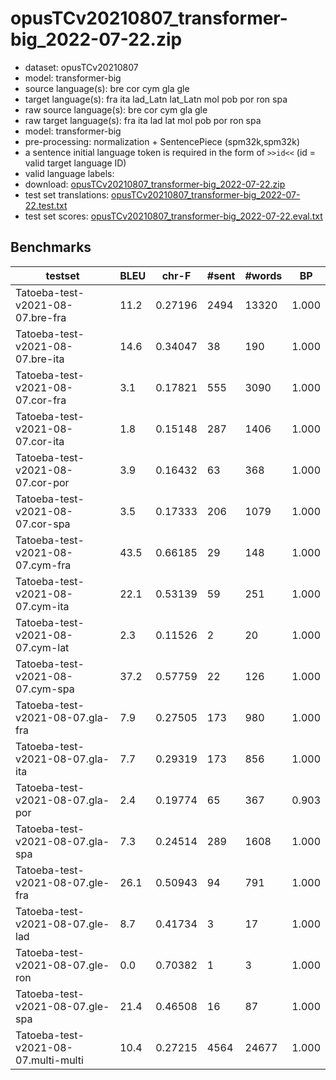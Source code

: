 # opusTCv20210807_transformer-big_2022-07-22.zip

* dataset: opusTCv20210807
* model: transformer-big
* source language(s): bre cor cym gla gle
* target language(s): fra ita lad_Latn lat_Latn mol pob por ron spa
* raw source language(s): bre cor cym gla gle
* raw target language(s): fra ita lad lat mol pob por ron spa
* model: transformer-big
* pre-processing: normalization + SentencePiece (spm32k,spm32k)
* a sentence initial language token is required in the form of `>>id<<` (id = valid target language ID)
* valid language labels: 
* download: [opusTCv20210807_transformer-big_2022-07-22.zip](https://object.pouta.csc.fi/Tatoeba-MT-models/cel-itc/opusTCv20210807_transformer-big_2022-07-22.zip)
* test set translations: [opusTCv20210807_transformer-big_2022-07-22.test.txt](https://object.pouta.csc.fi/Tatoeba-MT-models/cel-itc/opusTCv20210807_transformer-big_2022-07-22.test.txt)
* test set scores: [opusTCv20210807_transformer-big_2022-07-22.eval.txt](https://object.pouta.csc.fi/Tatoeba-MT-models/cel-itc/opusTCv20210807_transformer-big_2022-07-22.eval.txt)

## Benchmarks

| testset | BLEU  | chr-F | #sent | #words | BP |
|---------|-------|-------|-------|--------|----|
| Tatoeba-test-v2021-08-07.bre-fra 	| 11.2 	| 0.27196 	| 2494 	| 13320 	| 1.000 |
| Tatoeba-test-v2021-08-07.bre-ita 	| 14.6 	| 0.34047 	| 38 	| 190 	| 1.000 |
| Tatoeba-test-v2021-08-07.cor-fra 	| 3.1 	| 0.17821 	| 555 	| 3090 	| 1.000 |
| Tatoeba-test-v2021-08-07.cor-ita 	| 1.8 	| 0.15148 	| 287 	| 1406 	| 1.000 |
| Tatoeba-test-v2021-08-07.cor-por 	| 3.9 	| 0.16432 	| 63 	| 368 	| 1.000 |
| Tatoeba-test-v2021-08-07.cor-spa 	| 3.5 	| 0.17333 	| 206 	| 1079 	| 1.000 |
| Tatoeba-test-v2021-08-07.cym-fra 	| 43.5 	| 0.66185 	| 29 	| 148 	| 1.000 |
| Tatoeba-test-v2021-08-07.cym-ita 	| 22.1 	| 0.53139 	| 59 	| 251 	| 1.000 |
| Tatoeba-test-v2021-08-07.cym-lat 	| 2.3 	| 0.11526 	| 2 	| 20 	| 1.000 |
| Tatoeba-test-v2021-08-07.cym-spa 	| 37.2 	| 0.57759 	| 22 	| 126 	| 1.000 |
| Tatoeba-test-v2021-08-07.gla-fra 	| 7.9 	| 0.27505 	| 173 	| 980 	| 1.000 |
| Tatoeba-test-v2021-08-07.gla-ita 	| 7.7 	| 0.29319 	| 173 	| 856 	| 1.000 |
| Tatoeba-test-v2021-08-07.gla-por 	| 2.4 	| 0.19774 	| 65 	| 367 	| 0.903 |
| Tatoeba-test-v2021-08-07.gla-spa 	| 7.3 	| 0.24514 	| 289 	| 1608 	| 1.000 |
| Tatoeba-test-v2021-08-07.gle-fra 	| 26.1 	| 0.50943 	| 94 	| 791 	| 1.000 |
| Tatoeba-test-v2021-08-07.gle-lad 	| 8.7 	| 0.41734 	| 3 	| 17 	| 1.000 |
| Tatoeba-test-v2021-08-07.gle-ron 	| 0.0 	| 0.70382 	| 1 	| 3 	| 1.000 |
| Tatoeba-test-v2021-08-07.gle-spa 	| 21.4 	| 0.46508 	| 16 	| 87 	| 1.000 |
| Tatoeba-test-v2021-08-07.multi-multi 	| 10.4 	| 0.27215 	| 4564 	| 24677 	| 1.000 |


